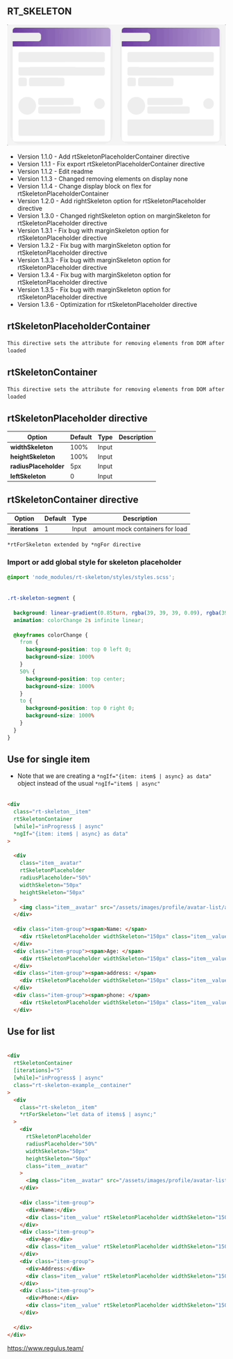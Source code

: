 ## RT_SKELETON

![](/projects/rt-skeleton/rt-skeleton.gif)

- Version 1.1.0 - Add rtSkeletonPlaceholderContainer directive
- Version 1.1.1 - Fix export rtSkeletonPlaceholderContainer directive
- Version 1.1.2 - Edit readme
- Version 1.1.3 - Changed removing elements on display none
- Version 1.1.4 - Change display block on flex for rtSkeletonPlaceholderContainer
- Version 1.2.0 - Add rightSkeleton option for rtSkeletonPlaceholder directive
- Version 1.3.0 - Changed rightSkeleton option on marginSkeleton for rtSkeletonPlaceholder directive 
- Version 1.3.1 - Fix bug with marginSkeleton option for rtSkeletonPlaceholder directive 
- Version 1.3.2 - Fix bug with marginSkeleton option for rtSkeletonPlaceholder directive 
- Version 1.3.3 - Fix bug with marginSkeleton option for rtSkeletonPlaceholder directive 
- Version 1.3.4 - Fix bug with marginSkeleton option for rtSkeletonPlaceholder directive 
- Version 1.3.5 - Fix bug with marginSkeleton option for rtSkeletonPlaceholder directive 
- Version 1.3.6 - Optimization for rtSkeletonPlaceholder directive 


## rtSkeletonPlaceholderContainer
``This directive sets the attribute for removing elements from DOM after loaded``


## rtSkeletonContainer
``This directive sets the attribute for removing elements from DOM after loaded``

## rtSkeletonPlaceholder directive

| Option                | Default | Type  | Description |
|-----------------------|---------|-------|-------------|
| **widthSkeleton**     | 100%    | Input |             |
| **heightSkeleton**    | 100%    | Input |             |
| **radiusPlaceholder** | 5px     | Input |             |
| **leftSkeleton**      | 0       | Input |             |



## rtSkeletonContainer directive

| Option                | Default | Type  | Description                     |
|-----------------------|---------|-------|---------------------------------|
| **iterations**        | 1       | Input | amount mock containers for load |

``*rtForSkeleton extended by *ngFor directive``

### Import or add global style for skeleton placeholder
```css
@import 'node_modules/rt-skeleton/styles/styles.scss';
```

```css

.rt-skeleton-segment {

  background: linear-gradient(0.85turn, rgba(39, 39, 39, 0.09), rgba(39, 39, 39, 0.03), rgba(39, 39, 39, 0.09));
  animation: colorChange 2s infinite linear;

  @keyframes colorChange {
    from {
      background-position: top 0 left 0;
      background-size: 1000%
    }
    50% {
      background-position: top center;
      background-size: 1000%
    }
    to {
      background-position: top 0 right 0;
      background-size: 1000%
    }
  }
}

```

## Use for single item

- Note that we are creating a ```*ngIf="{item: item$ | async} as data"``` object instead of the usual ```*ngIf="item$ | async"```

```html

<div
  class="rt-skeleton__item"
  rtSkeletonContainer
  [while]="inProgress$ | async"
  *ngIf="{item: item$ | async} as data"
>

  <div
    class="item__avatar"
    rtSkeletonPlaceholder
    radiusPlaceholder="50%"
    widthSkeleton="50px"
    heightSkeleton="50px"
  >
    <img class="item__avatar" src="/assets/images/profile/avatar-list/avatar_1.png" alt="">
  </div>

  <div class="item-group"><span>Name: </span>
    <div rtSkeletonPlaceholder widthSkeleton="150px" class="item__value">{{data.item.name.first_name}}</div>
  </div>
  <div class="item-group"><span>Age: </span>
    <div rtSkeletonPlaceholder widthSkeleton="150px" class="item__value">{{data.item.age}}</div>
  </div>
  <div class="item-group"><span>address: </span>
    <div rtSkeletonPlaceholder widthSkeleton="150px" class="item__value">{{data.item.address}}</div>
  </div>
  <div class="item-group"><span>phone: </span>
    <div rtSkeletonPlaceholder widthSkeleton="150px" class="item__value">{{data.item.phone}}</div>
  </div>
```

## Use for list

```html

<div
  rtSkeletonContainer
  [iterations]="5"
  [while]="inProgress$ | async"
  class="rt-skeleton-example__container"
>
  <div
    class="rt-skeleton__item"
    *rtForSkeleton="let data of items$ | async;"
  >
    <div
      rtSkeletonPlaceholder
      radiusPlaceholder="50%"
      widthSkeleton="50px"
      heightSkeleton="50px"
      class="item__avatar"
    >
      <img class="item__avatar" src="/assets/images/profile/avatar-list/avatar_1.png" alt="">
    </div>

    <div class="item-group">
      <div>Name:</div>
      <div class="item__value" rtSkeletonPlaceholder widthSkeleton="150px">{{data.name.first_name}}</div>
    </div>
    <div class="item-group">
      <div>Age:</div>
      <div class="item__value" rtSkeletonPlaceholder widthSkeleton="150px">{{data.age}}</div>
    </div>
    <div class="item-group">
      <div>Address:</div>
      <div class="item__value" rtSkeletonPlaceholder widthSkeleton="150px">{{data.address}}</div>
    </div>
    <div class="item-group">
      <div>Phone:</div>
      <div class="item__value" rtSkeletonPlaceholder widthSkeleton="150px">{{data.phone}}</div>
    </div>

  </div>
</div>
```




https://www.regulus.team/
